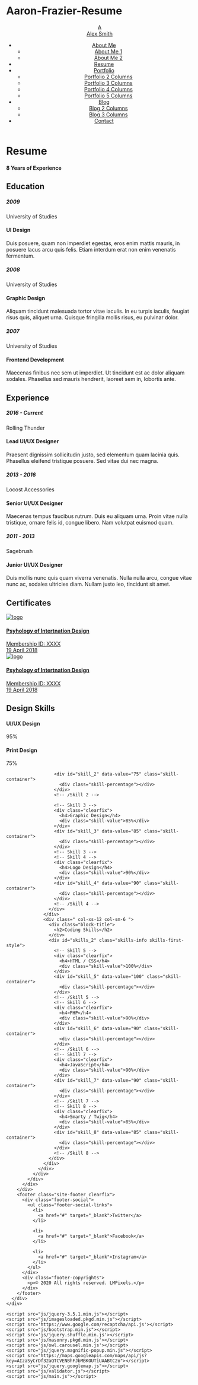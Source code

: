 # Aaron-Frazier-Resume
<!DOCTYPE html>
<html lang="en" class="no-js">
  <head>
    <meta charset="UTF-8" />
    <meta http-equiv="X-UA-Compatible" content="IE=edge"> 
    <title>Leven - Resume / CV / vCard Template</title>
    <meta name="viewport" content="width=device-width, initial-scale=1.0, maximum-scale=1.0, user-scalable=no">
    <meta name="description" content="Leven - Resume / CV / vCard Template" />
    <meta name="keywords" content="vcard, resposnive, retina, resume, jquery, css3, bootstrap, portfolio" />
    <meta name="author" content="lmpixels" />
    <link rel="shortcut icon" href="favicon.ico">
    <link rel="stylesheet" href="css/normalize.css" type="text/css">
    <link rel="stylesheet" href="css/bootstrap.min.css" type="text/css">
    <link rel="stylesheet" href="css/owl.carousel.css" type="text/css">
    <link rel="stylesheet" href="css/magnific-popup.css" type="text/css">
    <link rel="stylesheet" href="css/main.css" type="text/css">
    <script src="js/modernizr.custom.js"></script>
  </head>
  <body class="page">
    <div class="lm-animated-bg"></div>
    <!-- Loading animation -->
    <div class="preloader">
      <div class="preloader-animation">
        <div class="preloader-spinner">
        </div>
      </div>
    </div>
    <!-- /Loading animation -->
    <!-- Scroll To Top Button -->
    <div class="lmpixels-scroll-to-top"><i class="lnr lnr-chevron-up"></i></div>
    <!-- /Scroll To Top Button -->
    <div class="page-scroll">
      <div id="page_container" class="page-container bg-move-effect" data-animation="transition-flip-in-right">
        <!-- Header -->
        <header id="site_header" class="header">
          <div class="header-content clearfix">
            <!-- Text Logo -->
            <div class="text-logo">
              <a href="index.html">
                <div class="logo-symbol">A</div>
                <div class="logo-text">Alex <span>Smith</span></div>
              </a>
            </div>
            <!-- /Text Logo -->
            <!-- Navigation -->
            <div class="site-nav mobile-menu-hide">
              <ul class="leven-classic-menu site-main-menu">
                <li class="menu-item menu-item-has-children">
                  <a href="index.html">About Me</a>
                  <ul class="sub-menu">
                    <li class="menu-item">
                      <a href="index.html">About Me 1</a>
                    </li>
                    <li class="menu-item">
                      <a href="index-2.html">About Me 2</a>
                    </li>
                  </ul>
                </li>
                <li class="menu-item current-menu-item">
                  <a href="resume.html">Resume</a>
                </li>
                <li class="menu-item menu-item-has-children">
                  <a href="portfolio.html">Portfolio</a>
                  <ul class="sub-menu">
                    <li class="menu-item">
                      <a href="portfolio-2-columns.html">Portfolio 2 Columns</a>
                    </li>
                    <li class="menu-item">
                      <a href="portfolio.html">Portfolio 3 Columns</a>
                    </li>
                    <li class="menu-item">
                      <a href="portfolio-4-columns.html">Portfolio 4 Columns</a>
                    </li>
                    <li class="menu-item">
                      <a href="portfolio-5-columns.html">Portfolio 5 Columns</a>
                    </li>
                  </ul>
                </li>
                <li class="menu-item menu-item-has-children">
                  <a href="blog.html">Blog</a>
                  <ul class="sub-menu">
                    <li class="menu-item">
                      <a href="blog.html">Blog 2 Columns</a>
                    </li>
                    <li class="menu-item">
                      <a href="blog-3-columns.html">Blog 3 Columns</a>
                    </li>
                  </ul>
                </li>
                <li class="menu-item">
                  <a href="contact.html">Contact</a>
                </li>
              </ul>
            </div>
            <a class="menu-toggle mobile-visible">
                <i class="fa fa-bars"></i>
            </a>
          </div>
        </header>
        <!-- /Header -->
        <div id="main" class="site-main">
          <div id="main-content" class="single-page-content">
            <div id="primary" class="content-area">
              <div class="page-title">
                <h1>Resume</h1>
                <div class="page-subtitle">
                    <h4> 8 Years of Experience</h4>
                </div>
              </div>
              <div id="content" class="page-content site-content single-post" role="main">
                <div class="row">
                  <div class=" col-xs-12 col-sm-6 ">
                    <div class="block-title">
                      <h2>Education</h2>
                    </div>
                    <div id="timeline_1" class="timeline clearfix">
                      <div class="timeline-item clearfix">
                        <h5 class="item-period ">2009</h5>
                        <span class="item-company">University of Studies</span>
                        <h4 class="item-title">UI Design</h4>
                        <p>Duis posuere, quam non imperdiet egestas, eros enim mattis mauris, in posuere lacus arcu quis felis. Etiam interdum erat non enim venenatis fermentum.</p>
                      </div>
                      <div class="timeline-item clearfix">
                        <h5 class="item-period ">2008</h5>
                        <span class="item-company">University of Studies</span>
                        <h4 class="item-title">Graphic Design</h4>
                        <p>Aliquam tincidunt malesuada tortor vitae iaculis. In eu turpis iaculis, feugiat risus quis, aliquet urna. Quisque fringilla mollis risus, eu pulvinar dolor.</p>
                      </div>
                      <div class="timeline-item clearfix">
                        <h5 class="item-period ">2007</h5>
                        <span class="item-company">University of Studies</span>
                        <h4 class="item-title">Frontend Development</h4>
                        <p>Maecenas finibus nec sem ut imperdiet. Ut tincidunt est ac dolor aliquam sodales. Phasellus sed mauris hendrerit, laoreet sem in, lobortis ante.</p>
                      </div>
                    </div>
                  </div>
                  <div class=" col-xs-12 col-sm-6 ">
                    <div class="block-title">
                      <h2>Experience</h2>
                    </div>
                    <div id="timeline_2" class="timeline clearfix">
                      <div class="timeline-item clearfix">
                        <h5 class="item-period current">2016 - Current</h5>
                        <span class="item-company">Rolling Thunder</span>
                        <h4 class="item-title">Lead UI/UX Designer</h4>
                        <p>Praesent dignissim sollicitudin justo, sed elementum quam lacinia quis. Phasellus eleifend tristique posuere. Sed vitae dui nec magna.</p>
                      </div>
                      <div class="timeline-item clearfix">
                        <h5 class="item-period ">2013 - 2016</h5>
                        <span class="item-company">Locost Accessories</span>
                        <h4 class="item-title">Senior UI/UX Designer</h4>
                        <p>Maecenas tempus faucibus rutrum. Duis eu aliquam urna. Proin vitae nulla tristique, ornare felis id, congue libero. Nam volutpat euismod quam.</p>
                      </div>
                      <div class="timeline-item clearfix">
                        <h5 class="item-period ">2011 - 2013</h5>
                        <span class="item-company">Sagebrush</span>
                        <h4 class="item-title">Junior UI/UX Designer</h4>
                        <p>Duis mollis nunc quis quam viverra venenatis. Nulla nulla arcu, congue vitae nunc ac, sodales ultricies diam. Nullam justo leo, tincidunt sit amet.</p>
                      </div>
                    </div>
                  </div>
                </div>
                <div class="row">
                  <div class=" col-xs-12 col-sm-12 ">
                    <div class="p-20"></div>
                    <div class="block-title">
                      <h2>Certificates</h2>
                    </div>
                  </div>
                </div>
                <div class="row">
                  <div class=" col-xs-12 col-sm-6 ">
                    <a href="//lmpixels.com/wp/leven-wp/wp-content/uploads/2019/11/1.jpg" class="lightbox">
                      <div class="certificate-item clearfix">
                        <div class="certi-logo">
                          <img src="./img/clients/client-7.png" alt="logo">
                        </div>
                        <div class="certi-content">
                          <div class="certi-title">
                            <h4>Psyhology of Intertnation Design</h4>
                          </div>
                          <div class="certi-id">
                            <span>Membership ID: XXXX</span>
                          </div>
                          <div class="certi-date">
                            <span>19 April 2018</span>
                          </div>
                          <div class="certi-company">
                            <span></span>
                          </div>
                        </div>
                      </div>
                    </a>
                  </div>
                  <div class=" col-xs-12 col-sm-6 ">
                    <a href="//lmpixels.com/wp/leven-wp/wp-content/uploads/2019/11/1.jpg" class="lightbox">
                      <div class="certificate-item clearfix">
                        <div class="certi-logo">
                          <img src="//lmpixels.com/wp/leven-wp/wp-content/uploads/2019/12/client-1.png" alt="logo">
                        </div>
                        <div class="certi-content">
                          <div class="certi-title">
                            <h4>Psyhology of Intertnation Design</h4>
                          </div>
                          <div class="certi-id">
                            <span>Membership ID: XXXX</span>
                          </div>
                          <div class="certi-date">
                            <span>19 April 2018</span>
                          </div>
                          <div class="certi-company">
                            <span></span>
                          </div>
                        </div>
                      </div>
                    </a>
                  </div>
                </div>
                <div class="row">
                  <div class=" col-xs-12 col-sm-12 ">
                    <div class="p-40"></div>
                  </div>
                </div>
                <div class="row">
                  <div class=" col-xs-12 col-sm-6 ">
                    <div class="block-title">
                      <h2>Design Skills</h2>
                    </div>
                    <div id="skills_1" class="skills-info skills-first-style">
                      <!-- Skill 1 -->
                      <div class="clearfix">
                        <h4>UI/UX Design</h4>
                        <div class="skill-value">95%</div>
                      </div>
                      <div id="skill_1" data-value="95" class="skill-container">
                        <div class="skill-percentage"></div>
                      </div>
                      <!-- /Skill 1 -->
                      <!-- Skill 2 -->
                      <div class="clearfix">
                        <h4>Print Design</h4>
                        <div class="skill-value">75%</div>
                      </div>
                      
                      <div id="skill_2" data-value="75" class="skill-container">
                        <div class="skill-percentage"></div>
                      </div>
                      <!-- /Skill 2 -->

                      <!-- Skill 3 -->
                      <div class="clearfix">
                        <h4>Graphic Design</h4>
                        <div class="skill-value">85%</div>
                      </div>
                      <div id="skill_3" data-value="85" class="skill-container">
                        <div class="skill-percentage"></div>
                      </div>
                      <!-- Skill 3 -->
                      <!-- Skill 4 -->
                      <div class="clearfix">
                        <h4>Logo Design</h4>
                        <div class="skill-value">90%</div>
                      </div>
                      <div id="skill_4" data-value="90" class="skill-container">
                        <div class="skill-percentage"></div>
                      </div>
                      <!-- /Skill 4 -->
                    </div>
                  </div>
                  <div class=" col-xs-12 col-sm-6 ">
                    <div class="block-title">
                      <h2>Coding Skills</h2>
                    </div>
                    <div id="skills_2" class="skills-info skills-first-style">
                      <!-- Skill 5 -->
                      <div class="clearfix">
                        <h4>HTML / CSS</h4>
                        <div class="skill-value">100%</div>
                      </div>
                      <div id="skill_5" data-value="100" class="skill-container">
                        <div class="skill-percentage"></div>
                      </div>
                      <!-- /Skill 5 -->
                      <!-- Skill 6 -->
                      <div class="clearfix">
                        <h4>PHP</h4>
                        <div class="skill-value">90%</div>
                      </div>
                      <div id="skill_6" data-value="90" class="skill-container">
                        <div class="skill-percentage"></div>
                      </div>
                      <!-- /Skill 6 -->
                      <!-- Skill 7 -->
                      <div class="clearfix">
                        <h4>JavaScript</h4>
                        <div class="skill-value">90%</div>
                      </div>
                      <div id="skill_7" data-value="90" class="skill-container">
                        <div class="skill-percentage"></div>
                      </div>
                      <!-- /Skill 7 -->
                      <!-- Skill 8 -->
                      <div class="clearfix">
                        <h4>Smarty / Twig</h4>
                        <div class="skill-value">85%</div>
                      </div>
                      <div id="skill_8" data-value="85" class="skill-container">
                        <div class="skill-percentage"></div>
                      </div>
                      <!-- /Skill 8 -->
                    </div>
                  </div>
                </div>
              </div>
            </div>
          </div>
        </div>
        <footer class="site-footer clearfix">
          <div class="footer-social">
            <ul class="footer-social-links">
              <li>
                <a href="#" target="_blank">Twitter</a>
              </li>

              <li>
                <a href="#" target="_blank">Facebook</a>
              </li>

              <li>
                <a href="#" target="_blank">Instagram</a>
              </li>
            </ul>
          </div>
          <div class="footer-copyrights">
            <p>© 2020 All rights reserved. LMPixels.</p>
          </div>
        </footer>
      </div>
    </div>

    <script src="js/jquery-3.5.1.min.js"></script>
    <script src="js/imagesloaded.pkgd.min.js"></script>
    <script src='https://www.google.com/recaptcha/api.js'></script>
    <script src="js/bootstrap.min.js"></script>
    <script src='js/jquery.shuffle.min.js'></script>
    <script src='js/masonry.pkgd.min.js'></script>
    <script src='js/owl.carousel.min.js'></script>
    <script src="js/jquery.magnific-popup.min.js"></script>
    <script src="https://maps.googleapis.com/maps/api/js?key=AIzaSyCrDf32aQTCVENBhFJbMBKOUTiUAABtC2o"></script>
    <script src="js/jquery.googlemap.js"></script>
    <script src="js/validator.js"></script>
    <script src="js/main.js"></script>
  </body>
</html>
